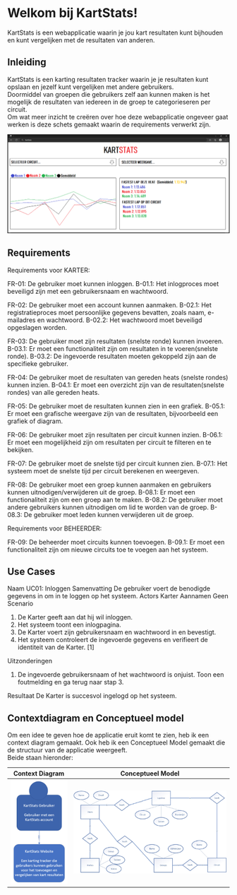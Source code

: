 # Welkom bij KartStats!

KartStats is een webapplicatie waarin je jou kart resultaten kunt bijhouden en kunt vergelijken met de resultaten van anderen.

## Inleiding
KartStats is een karting resultaten tracker waarin je je resultaten kunt opslaan en jezelf kunt vergelijken met andere gebruikers.<br>
Doormiddel van groepen die gebruikers zelf aan kunnen maken is het mogelijk de resultaten van iedereen in de groep te categorieseren per circuit.<br>
Om wat meer inzicht te creëren over hoe deze webapplicatie ongeveer gaat werken is deze schets gemaakt waarin de requirements verwerkt zijn.<br>

![Conceptueel Model](KartStatsV3/wwwroot/Images/Schets.png)

## Requirements

Requirements voor KARTER:

FR-01: De gebruiker moet kunnen inloggen.
B-01.1: Het inlogproces moet beveiligd zijn met een gebruikersnaam en wachtwoord.

FR-02: De gebruiker moet een account kunnen aanmaken.
B-02.1: Het registratieproces moet persoonlijke gegevens bevatten, zoals naam, e-mailadres en wachtwoord.
B-02.2: Het wachtwoord moet beveiligd opgeslagen worden.

FR-03: De gebruiker moet zijn resultaten (snelste ronde) kunnen invoeren.
B-03.1: Er moet een functionaliteit zijn om resultaten in te voeren(snelste ronde).
B-03.2: De ingevoerde resultaten moeten gekoppeld zijn aan de specifieke gebruiker.

FR-04: De gebruiker moet de resultaten van gereden heats (snelste rondes) kunnen inzien.
B-04.1: Er moet een overzicht zijn van de resultaten(snelste rondes) van alle gereden heats.

FR-05: De gebruiker moet de resultaten kunnen zien in een grafiek.
B-05.1: Er moet een grafische weergave zijn van de resultaten, bijvoorbeeld een grafiek of diagram.

FR-06: De gebruiker moet zijn resultaten per circuit kunnen inzien.
B-06.1: Er moet een mogelijkheid zijn om resultaten per circuit te filteren en te bekijken.

FR-07: De gebruiker moet de snelste tijd per circuit kunnen zien.
B-07.1: Het systeem moet de snelste tijd per circuit berekenen en weergeven.

FR-08: De gebruiker moet een groep kunnen aanmaken en gebruikers kunnen uitnodigen/verwijderen uit de groep.
B-08.1: Er moet een functionaliteit zijn om een groep aan te maken.
B-08.2: De gebruiker moet andere gebruikers kunnen uitnodigen om lid te worden van de groep.
B-08.3: De gebruiker moet leden kunnen verwijderen uit de groep.

Requirements voor BEHEERDER:

FR-09: De beheerder moet circuits kunnen toevoegen.
B-09.1: Er moet een functionaliteit zijn om nieuwe circuits toe te voegen aan het systeem.

## Use Cases

Naam UC01: Inloggen
Samenvatting De gebruiker voert de benodigde gegevens in om in te loggen op het systeem.
Actors Karter
Aannamen Geen
Scenario <ol><li>De Karter geeft aan dat hij wil inloggen.</li><li>Het systeem toont een inlogpagina.</li><li>De Karter voert zijn gebruikersnaam en wachtwoord in en bevestigt.</li><li>Het systeem controleert de ingevoerde gegevens en verifieert de identiteit van de Karter. [1]</li></ol>
Uitzonderingen <ol><li>De ingevoerde gebruikersnaam of het wachtwoord is onjuist. Toon een foutmelding en ga terug naar stap 3.</li></ol>
Resultaat De Karter is succesvol ingelogd op het systeem.

## Contextdiagram en Conceptueel model

Om een idee te geven hoe de applicatie eruit komt te zien, heb ik een context diagram gemaakt. Ook heb ik een Conceptueel Model gemaakt die de structuur van de applicatie weergeeft.<br> Beide staan hieronder:<br>

Context Diagram             |  Conceptueel Model
:-------------------------:|:-------------------------:
![Context Diagram](KartStatsV3/wwwroot/Images/ContextDiagram.png)  |  ![Conceptueel Model](KartStatsV3/wwwroot/Images/ConceptueelModel.png)
